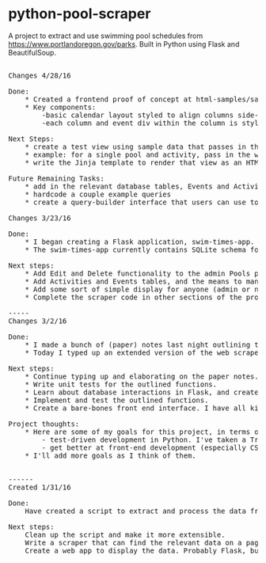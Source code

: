 # python-pool-scraper
A project to extract and use swimming pool schedules from https://www.portlandoregon.gov/parks. Built in Python using Flask and BeautifulSoup.

<pre>

Changes 4/28/16

Done:
	* Created a frontend proof of concept at html-samples/sample-calendar-styled.html
	* Key components: 
		-basic calendar layout styled to align columns side-by-side (thanks to Nic Hampton for CSS help with this)
		-each column and event div within the column is styled using a custom "style" attribute. This will allow for a Jinja template to autogenerate the heights and starting position of the event divs based on start and end times passed in via views. 
		
Next Steps:
	* create a test view using sample data that passes in the relevant data for an imaginary query.
	* example: for a single pool and activity, pass in the weekly schedule. i.e. show the weekly schedule of Adult Lap Swim at Grant Pool.
	* write the Jinja template to render that view as an HTML page in the style of sample-calendar-styled.html

Future Remaining Tasks: 
	* add in the relevant database tables, Events and Activities
	* hardcode a couple example queries
	* create a query-builder interface that users can use to customize their queries
	
Changes 3/23/16

Done: 
	* I began creating a Flask application, swim-times-app. It is loosely based on the Flask tutorial at http://flask.pocoo.org/docs/0.10/tutorial/
	* The swim-times-app currently contains SQLite schema for the Pools table, an admin login, and the means to add new pools while logged in as admin.

Next steps:
	* Add Edit and Delete functionality to the admin Pools page
	* Add Activities and Events tables, and the means to manually add/edit/delete entries while logged in as admin
	* Add some sort of simple display for anyone (admin or not) to see the schedule
	* Complete the scraper code in other sections of the project to feed data into these tables. 

-----
Changes 3/2/16

Done:
	* I made a bunch of (paper) notes last night outlining the functions I need to write and the database structure I want.
	* Today I typed up an extended version of the web scraper script outline in script-outlines/scraper.py

Next steps:
	* Continue typing up and elaborating on the paper notes. 
	* Write unit tests for the outlined functions. 
	* Learn about database interactions in Flask, and create the database I need. 
	* Implement and test the outlined functions.
	* Create a bare-bones front end interface. I have all kinds of fun ideas about how I'd like it to look eventually, but I think it'll be more important to get *something* up and running. 
	
Project thoughts:
	* Here are some of my goals for this project, in terms of what I hope to learn and practice:
		- test-driven development in Python. I've taken a Treehouse tutorial on it but am having a hard time wrapping my head around real-world usage of the concept. 
		- get better at front-end development (especially CSS) without Bootstrap. It's a great tool but I've become overly dependent on it. 
	* I'll add more goals as I think of them. 


------
Created 1/31/16 

Done:	
	Have created a script to extract and process the data from a sample page. 

Next steps:
	Clean up the script and make it more extensible. 
	Write a scraper that can find the relevant data on a page and find the relevant pages within the portlandoregon.gov site.
	Create a web app to display the data. Probably Flask, but I'm not committed to anything yet. 
	
</pre>	